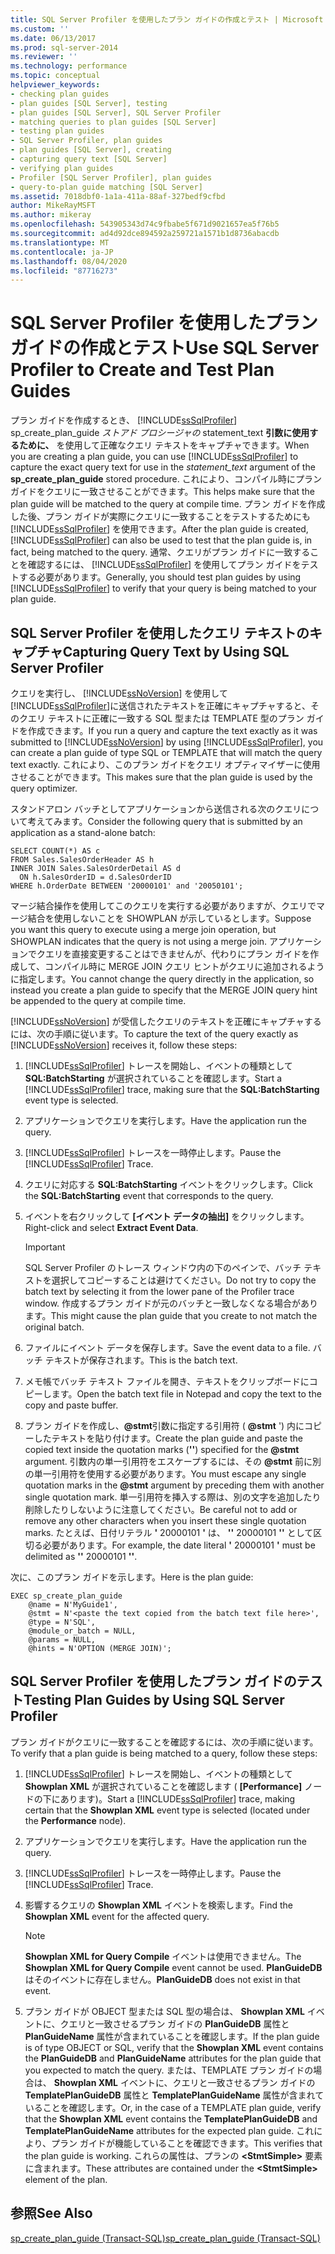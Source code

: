 ```yaml
---
title: SQL Server Profiler を使用したプラン ガイドの作成とテスト | Microsoft Docs
ms.custom: ''
ms.date: 06/13/2017
ms.prod: sql-server-2014
ms.reviewer: ''
ms.technology: performance
ms.topic: conceptual
helpviewer_keywords:
- checking plan guides
- plan guides [SQL Server], testing
- plan guides [SQL Server], SQL Server Profiler
- matching queries to plan guides [SQL Server]
- testing plan guides
- SQL Server Profiler, plan guides
- plan guides [SQL Server], creating
- capturing query text [SQL Server]
- verifying plan guides
- Profiler [SQL Server Profiler], plan guides
- query-to-plan guide matching [SQL Server]
ms.assetid: 7018dbf0-1a1a-411a-88af-327bedf9cfbd
author: MikeRayMSFT
ms.author: mikeray
ms.openlocfilehash: 543905343d74c9fbabe5f671d9021657ea5f76b5
ms.sourcegitcommit: ad4d92dce894592a259721a1571b1d8736abacdb
ms.translationtype: MT
ms.contentlocale: ja-JP
ms.lasthandoff: 08/04/2020
ms.locfileid: "87716273"
---
```

# <a name="use-sql-server-profiler-to-create-and-test-plan-guides"></a><span data-ttu-id="af297-102">SQL Server Profiler を使用したプラン ガイドの作成とテスト</span><span class="sxs-lookup"><span data-stu-id="af297-102">Use SQL Server Profiler to Create and Test Plan Guides</span></span>
  <span data-ttu-id="af297-103">プラン ガイドを作成するとき、 [!INCLUDE[ssSqlProfiler](../../includes/sssqlprofiler-md.md)] sp_create_plan_guide *ストアド プロシージャの* statement_text **引数に使用するために、** を使用して正確なクエリ テキストをキャプチャできます。</span><span class="sxs-lookup"><span data-stu-id="af297-103">When you are creating a plan guide, you can use [!INCLUDE[ssSqlProfiler](../../includes/sssqlprofiler-md.md)] to capture the exact query text for use in the *statement_text* argument of the **sp_create_plan_guide** stored procedure.</span></span> <span data-ttu-id="af297-104">これにより、コンパイル時にプラン ガイドをクエリに一致させることができます。</span><span class="sxs-lookup"><span data-stu-id="af297-104">This helps make sure that the plan guide will be matched to the query at compile time.</span></span> <span data-ttu-id="af297-105">プラン ガイドを作成した後、プラン ガイドが実際にクエリに一致することをテストするためにも [!INCLUDE[ssSqlProfiler](../../includes/sssqlprofiler-md.md)] を使用できます。</span><span class="sxs-lookup"><span data-stu-id="af297-105">After the plan guide is created, [!INCLUDE[ssSqlProfiler](../../includes/sssqlprofiler-md.md)] can also be used to test that the plan guide is, in fact, being matched to the query.</span></span> <span data-ttu-id="af297-106">通常、クエリがプラン ガイドに一致することを確認するには、 [!INCLUDE[ssSqlProfiler](../../includes/sssqlprofiler-md.md)] を使用してプラン ガイドをテストする必要があります。</span><span class="sxs-lookup"><span data-stu-id="af297-106">Generally, you should test plan guides by using [!INCLUDE[ssSqlProfiler](../../includes/sssqlprofiler-md.md)] to verify that your query is being matched to your plan guide.</span></span>  
  
## <a name="capturing-query-text-by-using-sql-server-profiler"></a><span data-ttu-id="af297-107">SQL Server Profiler を使用したクエリ テキストのキャプチャ</span><span class="sxs-lookup"><span data-stu-id="af297-107">Capturing Query Text by Using SQL Server Profiler</span></span>  
 <span data-ttu-id="af297-108">クエリを実行し、 [!INCLUDE[ssNoVersion](../../includes/ssnoversion-md.md)] を使用して [!INCLUDE[ssSqlProfiler](../../includes/sssqlprofiler-md.md)]に送信されたテキストを正確にキャプチャすると、そのクエリ テキストに正確に一致する SQL 型または TEMPLATE 型のプラン ガイドを作成できます。</span><span class="sxs-lookup"><span data-stu-id="af297-108">If you run a query and capture the text exactly as it was submitted to [!INCLUDE[ssNoVersion](../../includes/ssnoversion-md.md)] by using [!INCLUDE[ssSqlProfiler](../../includes/sssqlprofiler-md.md)], you can create a plan guide of type SQL or TEMPLATE that will match the query text exactly.</span></span> <span data-ttu-id="af297-109">これにより、このプラン ガイドをクエリ オプティマイザーに使用させることができます。</span><span class="sxs-lookup"><span data-stu-id="af297-109">This makes sure that the plan guide is used by the query optimizer.</span></span>  
  
 <span data-ttu-id="af297-110">スタンドアロン バッチとしてアプリケーションから送信される次のクエリについて考えてみます。</span><span class="sxs-lookup"><span data-stu-id="af297-110">Consider the following query that is submitted by an application as a stand-alone batch:</span></span>  
  
```  
SELECT COUNT(*) AS c  
FROM Sales.SalesOrderHeader AS h  
INNER JOIN Sales.SalesOrderDetail AS d  
  ON h.SalesOrderID = d.SalesOrderID  
WHERE h.OrderDate BETWEEN '20000101' and '20050101';  
```  
  
 <span data-ttu-id="af297-111">マージ結合操作を使用してこのクエリを実行する必要がありますが、クエリでマージ結合を使用しないことを SHOWPLAN が示しているとします。</span><span class="sxs-lookup"><span data-stu-id="af297-111">Suppose you want this query to execute using a merge join operation, but SHOWPLAN indicates that the query is not using a merge join.</span></span> <span data-ttu-id="af297-112">アプリケーションでクエリを直接変更することはできませんが、代わりにプラン ガイドを作成して、コンパイル時に MERGE JOIN クエリ ヒントがクエリに追加されるように指定します。</span><span class="sxs-lookup"><span data-stu-id="af297-112">You cannot change the query directly in the application, so instead you create a plan guide to specify that the MERGE JOIN query hint be appended to the query at compile time.</span></span>  
  
 <span data-ttu-id="af297-113">[!INCLUDE[ssNoVersion](../../includes/ssnoversion-md.md)] が受信したクエリのテキストを正確にキャプチャするには、次の手順に従います。</span><span class="sxs-lookup"><span data-stu-id="af297-113">To capture the text of the query exactly as [!INCLUDE[ssNoVersion](../../includes/ssnoversion-md.md)] receives it, follow these steps:</span></span>  
  
1.  <span data-ttu-id="af297-114">[!INCLUDE[ssSqlProfiler](../../includes/sssqlprofiler-md.md)] トレースを開始し、イベントの種類として **SQL:BatchStarting** が選択されていることを確認します。</span><span class="sxs-lookup"><span data-stu-id="af297-114">Start a [!INCLUDE[ssSqlProfiler](../../includes/sssqlprofiler-md.md)] trace, making sure that the **SQL:BatchStarting** event type is selected.</span></span>  
  
2.  <span data-ttu-id="af297-115">アプリケーションでクエリを実行します。</span><span class="sxs-lookup"><span data-stu-id="af297-115">Have the application run the query.</span></span>  
  
3.  <span data-ttu-id="af297-116">[!INCLUDE[ssSqlProfiler](../../includes/sssqlprofiler-md.md)] トレースを一時停止します。</span><span class="sxs-lookup"><span data-stu-id="af297-116">Pause the [!INCLUDE[ssSqlProfiler](../../includes/sssqlprofiler-md.md)] Trace.</span></span>  
  
4.  <span data-ttu-id="af297-117">クエリに対応する **SQL:BatchStarting** イベントをクリックします。</span><span class="sxs-lookup"><span data-stu-id="af297-117">Click the **SQL:BatchStarting** event that corresponds to the query.</span></span>  
  
5.  <span data-ttu-id="af297-118">イベントを右クリックして **[イベント データの抽出]** をクリックします。</span><span class="sxs-lookup"><span data-stu-id="af297-118">Right-click and select **Extract Event Data**.</span></span>  
  
    > [!IMPORTANT]  
    >  <span data-ttu-id="af297-119">SQL Server Profiler のトレース ウィンドウ内の下のペインで、バッチ テキストを選択してコピーすることは避けてください。</span><span class="sxs-lookup"><span data-stu-id="af297-119">Do not try to copy the batch text by selecting it from the lower pane of the Profiler trace window.</span></span> <span data-ttu-id="af297-120">作成するプラン ガイドが元のバッチと一致しなくなる場合があります。</span><span class="sxs-lookup"><span data-stu-id="af297-120">This might cause the plan guide that you create to not match the original batch.</span></span>  
  
6.  <span data-ttu-id="af297-121">ファイルにイベント データを保存します。</span><span class="sxs-lookup"><span data-stu-id="af297-121">Save the event data to a file.</span></span> <span data-ttu-id="af297-122">バッチ テキストが保存されます。</span><span class="sxs-lookup"><span data-stu-id="af297-122">This is the batch text.</span></span>  
  
7.  <span data-ttu-id="af297-123">メモ帳でバッチ テキスト ファイルを開き、テキストをクリップボードにコピーします。</span><span class="sxs-lookup"><span data-stu-id="af297-123">Open the batch text file in Notepad and copy the text to the copy and paste buffer.</span></span>  
  
8.  <span data-ttu-id="af297-124">プラン ガイドを作成し、**@stmt**引数に指定する引用符 ( **@stmt** ') 内にコピーしたテキストを貼り付けます。</span><span class="sxs-lookup"><span data-stu-id="af297-124">Create the plan guide and paste the copied text inside the quotation marks (**''**) specified for the **@stmt** argument.</span></span> <span data-ttu-id="af297-125">引数内の単一引用符をエスケープするには、その **@stmt** 前に別の単一引用符を使用する必要があります。</span><span class="sxs-lookup"><span data-stu-id="af297-125">You must escape any single quotation marks in the **@stmt** argument by preceding them with another single quotation mark.</span></span> <span data-ttu-id="af297-126">単一引用符を挿入する際は、別の文字を追加したり削除したりしないように注意してください。</span><span class="sxs-lookup"><span data-stu-id="af297-126">Be careful not to add or remove any other characters when you insert these single quotation marks.</span></span> <span data-ttu-id="af297-127">たとえば、日付リテラル **'** 20000101 **'** は、 **''** 20000101 **''** として区切る必要があります。</span><span class="sxs-lookup"><span data-stu-id="af297-127">For example, the date literal **'** 20000101 **'** must be delimited as **''** 20000101 **''**.</span></span>  
  
 <span data-ttu-id="af297-128">次に、このプラン ガイドを示します。</span><span class="sxs-lookup"><span data-stu-id="af297-128">Here is the plan guide:</span></span>  
  
```  
EXEC sp_create_plan_guide   
    @name = N'MyGuide1',  
    @stmt = N'<paste the text copied from the batch text file here>',  
    @type = N'SQL',  
    @module_or_batch = NULL,  
    @params = NULL,  
    @hints = N'OPTION (MERGE JOIN)';  
```  
  
## <a name="testing-plan-guides-by-using-sql-server-profiler"></a><span data-ttu-id="af297-129">SQL Server Profiler を使用したプラン ガイドのテスト</span><span class="sxs-lookup"><span data-stu-id="af297-129">Testing Plan Guides by Using SQL Server Profiler</span></span>  
 <span data-ttu-id="af297-130">プラン ガイドがクエリに一致することを確認するには、次の手順に従います。</span><span class="sxs-lookup"><span data-stu-id="af297-130">To verify that a plan guide is being matched to a query, follow these steps:</span></span>  
  
1.  <span data-ttu-id="af297-131">[!INCLUDE[ssSqlProfiler](../../includes/sssqlprofiler-md.md)] トレースを開始し、イベントの種類として **Showplan XML** が選択されていることを確認します ( **[Performance]** ノードの下にあります)。</span><span class="sxs-lookup"><span data-stu-id="af297-131">Start a [!INCLUDE[ssSqlProfiler](../../includes/sssqlprofiler-md.md)] trace, making certain that the **Showplan XML** event type is selected (located under the **Performance** node).</span></span>  
  
2.  <span data-ttu-id="af297-132">アプリケーションでクエリを実行します。</span><span class="sxs-lookup"><span data-stu-id="af297-132">Have the application run the query.</span></span>  
  
3.  <span data-ttu-id="af297-133">[!INCLUDE[ssSqlProfiler](../../includes/sssqlprofiler-md.md)] トレースを一時停止します。</span><span class="sxs-lookup"><span data-stu-id="af297-133">Pause the [!INCLUDE[ssSqlProfiler](../../includes/sssqlprofiler-md.md)] Trace.</span></span>  
  
4.  <span data-ttu-id="af297-134">影響するクエリの **Showplan XML** イベントを検索します。</span><span class="sxs-lookup"><span data-stu-id="af297-134">Find the **Showplan XML** event for the affected query.</span></span>  
  
    > [!NOTE]  
    >  <span data-ttu-id="af297-135">**Showplan XML for Query Compile** イベントは使用できません。</span><span class="sxs-lookup"><span data-stu-id="af297-135">The **Showplan XML for Query Compile** event cannot be used.</span></span> <span data-ttu-id="af297-136">**PlanGuideDB** はそのイベントに存在しません。</span><span class="sxs-lookup"><span data-stu-id="af297-136">**PlanGuideDB** does not exist in that event.</span></span>  
  
5.  <span data-ttu-id="af297-137">プラン ガイドが OBJECT 型または SQL 型の場合は、 **Showplan XML** イベントに、クエリと一致させるプラン ガイドの **PlanGuideDB** 属性と **PlanGuideName** 属性が含まれていることを確認します。</span><span class="sxs-lookup"><span data-stu-id="af297-137">If the plan guide is of type OBJECT or SQL, verify that the **Showplan XML** event contains the **PlanGuideDB** and **PlanGuideName** attributes for the plan guide that you expected to match the query.</span></span> <span data-ttu-id="af297-138">または、TEMPLATE プラン ガイドの場合は、 **Showplan XML** イベントに、クエリと一致させるプラン ガイドの **TemplatePlanGuideDB** 属性と **TemplatePlanGuideName** 属性が含まれていることを確認します。</span><span class="sxs-lookup"><span data-stu-id="af297-138">Or, in the case of a TEMPLATE plan guide, verify that the **Showplan XML** event contains the **TemplatePlanGuideDB** and **TemplatePlanGuideName** attributes for the expected plan guide.</span></span> <span data-ttu-id="af297-139">これにより、プラン ガイドが機能していることを確認できます。</span><span class="sxs-lookup"><span data-stu-id="af297-139">This verifies that the plan guide is working.</span></span> <span data-ttu-id="af297-140">これらの属性は、プランの **\<StmtSimple>** 要素に含まれます。</span><span class="sxs-lookup"><span data-stu-id="af297-140">These attributes are contained under the **\<StmtSimple>** element of the plan.</span></span>  
  
## <a name="see-also"></a><span data-ttu-id="af297-141">参照</span><span class="sxs-lookup"><span data-stu-id="af297-141">See Also</span></span>  
 [<span data-ttu-id="af297-142">sp_create_plan_guide &#40;Transact-SQL&#41;</span><span class="sxs-lookup"><span data-stu-id="af297-142">sp_create_plan_guide &#40;Transact-SQL&#41;</span></span>](/sql/relational-databases/system-stored-procedures/sp-create-plan-guide-transact-sql)  
  
  
